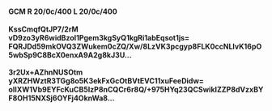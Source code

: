 #### GCM R 20/0c/400 L 20/0c/400
**KssCmqfQtJP7/2rM**<br/>**vD9zo3yR6widBzoI1Pgem3kgSyQ1kgRi1abEqsot1js=**<br/>**FQRJDd59mkOVQ3ZWukem0cZQ/Xw/8LzVK3pcgyp8FLK0ccNLlvK16pO5wbSp9C8BcX0enxA9A2g8kJ3U...**<br/><br/>
**3r2Ux+AZhnNUSOtm**<br/>**yXRZHWztR3TGg8o5K3ekFxGcOtBVtEVC11xuFeeDidw=**<br/>**oIIXW1Vb9EYFcKuCB5IzP8nCQCr6r8Q/+975HYq23QCSwikIZZP8dVzxBYF8OH15NXSj6OYFj4OknWa8...**